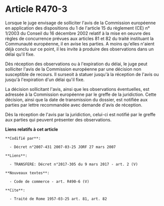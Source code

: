 # Article R470-3

Lorsque le juge envisage de solliciter l'avis de la Commission européenne en application des dispositions du 1 de l'article
15 du règlement (CE) n° 1/2003 du Conseil du 16 décembre 2002 relatif à la mise en oeuvre des règles de concurrence prévues
aux articles 81 et 82 du traité instituant la Communauté européenne, il en avise les parties. A moins qu'elles n'aient déjà
conclu sur ce point, il les invite à produire des observations dans un délai qu'il fixe.

Dès réception des observations ou à l'expiration du délai, le juge peut solliciter l'avis de la Commission européenne par une
décision non susceptible de recours. Il surseoit à statuer jusqu'à la réception de l'avis ou jusqu'à l'expiration d'un délai
qu'il fixe.

La décision sollicitant l'avis, ainsi que les observations éventuelles, est adressée à la Commission européenne par le greffe
de la juridiction. Cette décision, ainsi que la date de transmission du dossier, est notifiée aux parties par lettre
recommandée avec demande d'avis de réception.

Dès la réception de l'avis par la juridiction, celui-ci est notifié par le greffe aux parties qui peuvent présenter des
observations.

**Liens relatifs à cet article**

	**Codifié par**:

	  - Décret n°2007-431 2007-03-25 JORF 27 mars 2007

	**Liens**:

	  - TRANSFERE: Décret n°2017-305 du 9 mars 2017 - art. 2 (V)

	**Nouveaux textes**:

	  - Code de commerce - art. R490-6 (V)

	**Cite**:

	  - Traité de Rome 1957-03-25 art. 81, art. 82
